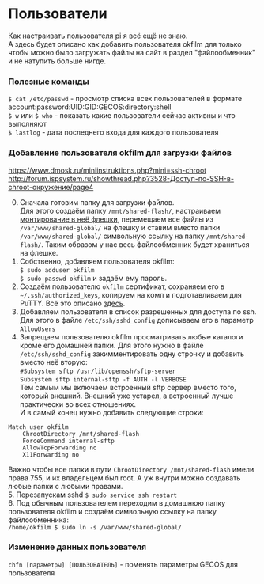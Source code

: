 # Пользователи
Как настраивать пользователя pi я всё ещё не знаю.  
А здесь будет описано как добавить пользователя okfilm для только чтобы можно было загружать файлы на сайт в раздел "файлообменник" и не натупить больше нигде.  

### Полезные команды
`$ cat /etc/passwd` - просмотр списка всех пользователей в формате account:password:UID:GID:GECOS:directory:shell  
`$ w` или `$ who` - показать какие пользователи сейчас активны и что выполняют  
`$ lastlog` - дата последнего входа для каждого пользователя  

### Добавление пользователя okfilm для загрузки файлов  
https://www.dmosk.ru/miniinstruktions.php?mini=ssh-chroot  
http://forum.ispsystem.ru/showthread.php?3528-Доступ-по-SSH-в-chroot-окружение/page4  

0. Сначала готовим папку для загрузки файлов.  
Для этого создаём папку `/mnt/shared-flash/`, настраиваем [монтирование в неё флешки](USB%20флешка.md), перемещаем все файлы из `/var/www/shared-global/` на флешку и ставим вместо папки `/var/www/shared-global/` символьную ссылку на папку `/mnt/shared-flash/`. Таким образом у нас весь файлообменник будет храниться на флешке.  
1. Собственно, добавляем пользователя okfilm:  
`$ sudo adduser okfilm`  
`$ sudo passwd okfilm` и задаём ему пароль.  
2. Создаём пользователю `okfilm` сертификат, сохраняем его в `~/.ssh/authorized_keys`, копируем на комп и подготавливаем для PuTTY. Всё это описано [здесь](SSH.md#сертификаты-для-ssh).  
3. Добавляем пользователя в список разрешенных для доступа по ssh.  
Для этого в файле `/etc/ssh/sshd_config` дописываем его в параметр `AllowUsers`  
4. Запрещаем пользователю okfilm просматривать любые каталоги кроме его домашней папки. Для этого нужно в файле `/etc/ssh/sshd_config` закимментировать одну строчку и добавить вместо неё вторую:  
`#Subsystem sftp /usr/lib/openssh/sftp-server`  
`Subsystem sftp internal-sftp -f AUTH -l VERBOSE`  
Тем самым мы включаем встроенный sftp сервер вместо того, который внешний. Внешний уже устарел, а встроенный лучше практически во всех отношениях.  
И в самый конец нужно добавить следующие строки:  
```
Match user okfilm
    ChrootDirectory /mnt/shared-flash
    ForceCommand internal-sftp
    AllowTcpForwarding no
    X11Forwarding no
```
Важно чтобы все папки в пути `ChrootDirectory /mnt/shared-flash` имели права 755, и их владельцем был root. А уж внутри можно создавать любые папки с любыми правами.  
5. Перезапускам sshd `$ sudo service ssh restart`   
6. Под обычным пользователем переходим в домашнюю папку пользователя okfilm и создаём символьную ссылку на папку файлообменника:  
`/home/okfilm $ sudo ln -s /var/www/shared-global/`

### Изменение данных пользователя  
`chfn [параметры] [ПОЛЬЗОВАТЕЛЬ]` - поменять параметры GECOS для пользователя  
